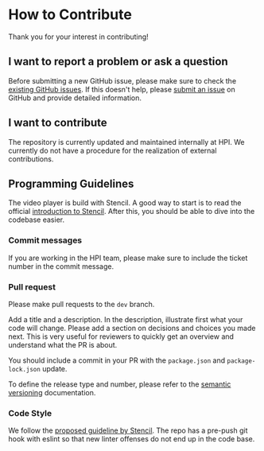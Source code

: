 # How to Contribute

Thank you for your interest in contributing!

## I want to report a problem or ask a question

Before submitting a new GitHub issue, please make sure to check the [existing GitHub issues](https://github.com/openHPI/xikolo-video-player/issues).
If this doesn't help, please [submit an issue](https://github.com/openHPI/xikolo-video-player/issues/new) on GitHub and provide detailed information.

## I want to contribute

The repository is currently updated and maintained internally at HPI.
We currently do not have a procedure for the realization of external contributions.

## Programming Guidelines

The video player is build with Stencil.
A good way to start is to read the official [introduction to Stencil](https://stenciljs.com/docs/introduction).
After this, you should be able to dive into the codebase easier.

### Commit messages

If you are working in the HPI team,
please make sure to include the ticket number in the commit message.

### Pull request

Please make pull requests to the `dev` branch.

Add a title and a description.
In the description, illustrate first what your code will change.
Please add a section on decisions and choices you made next.
This is very useful for reviewers to quickly get an overview and understand what the PR is about.

You should include a commit in your PR with the `package.json` and `package-lock.json` update.

To define the release type and number, please refer to the [semantic versioning](https://docs.npmjs.com/about-semantic-versioning)
documentation.

### Code Style

We follow the [proposed guideline by Stencil](https://stenciljs.com/docs/style-guide#code-organization).
The repo has a pre-push git hook with eslint so that new linter offenses do not end up in the code base.

